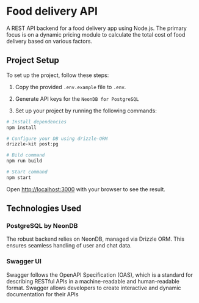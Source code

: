 # Food delivery API

A REST API backend for a food delivery app using Node.js. The primary focus is on a dynamic pricing module to calculate the total cost of food delivery based on various factors.



## Project Setup

To set up the project, follow these steps:

1. Copy the provided `.env.example` file to `.env`.
2. Generate API keys for the `NeonDB for PostgreSQL`
    

3. Set up your project by running the following commands:

```bash
# Install dependencies
npm install

# Configure your DB using drizzle-ORM
drizzle-kit post:pg

# Bild command
npm run build

# Start command 
npm start
```

Open [http://localhost:3000](http://localhost:3000) with your browser to see the result.




## Technologies Used

### PostgreSQL by NeonDB
The robust backend relies on NeonDB, managed via Drizzle ORM. This ensures seamless handling of user and chat data.

### Swagger UI
Swagger follows the OpenAPI Specification (OAS), which is a standard for describing RESTful APIs in a machine-readable and human-readable format. Swagger allows developers to create interactive and dynamic documentation for their APIs
